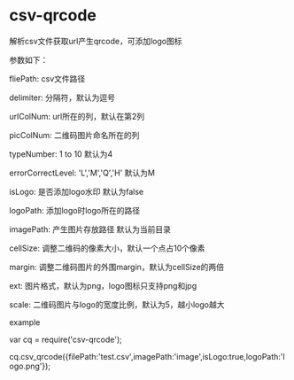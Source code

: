 # csv-qrcode
解析csv文件获取url产生qrcode，可添加logo图标

参数如下：

 fliePath: csv文件路径
 
 delimiter: 分隔符，默认为逗号
 
 urlColNum: url所在的列，默认在第2列
 
 picColNum: 二维码图片命名所在的列
 
 typeNumber: 1 to 10   默认为4
 
 errorCorrectLevel: 'L','M','Q','H'  默认为M
 
 isLogo: 是否添加logo水印   默认为false
 
 logoPath: 添加logo时logo所在的路径 
 
 imagePath: 产生图片存放路径   默认为当前目录
 
 cellSize: 调整二维码的像素大小，默认一个点占10个像素
 
 margin: 调整二维码图片的外围margin，默认为cellSize的两倍
 
 ext: 图片格式，默认为png，logo图标只支持png和jpg
 
 scale: 二维码图片与logo的宽度比例，默认为5，越小logo越大
 
 
 
 
 example
 
 var cq = require('csv-qrcode');
 
 cq.csv_qrcode({filePath:'test.csv',imagePath:'image',isLogo:true,logoPath:'logo.png'});
 
